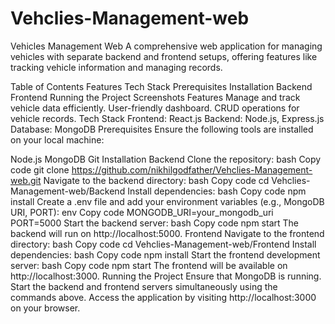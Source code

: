 # Vehclies-Management-web
Vehicles Management Web
A comprehensive web application for managing vehicles with separate backend and frontend setups, offering features like tracking vehicle information and managing records.

Table of Contents
Features
Tech Stack
Prerequisites
Installation
Backend
Frontend
Running the Project
Screenshots
Features
Manage and track vehicle data efficiently.
User-friendly dashboard.
CRUD operations for vehicle records.
Tech Stack
Frontend: React.js
Backend: Node.js, Express.js
Database: MongoDB
Prerequisites
Ensure the following tools are installed on your local machine:

Node.js
MongoDB
Git
Installation
Backend
Clone the repository:
bash
Copy code
git clone https://github.com/nikhilgodfather/Vehclies-Management-web.git
Navigate to the backend directory:
bash
Copy code
cd Vehclies-Management-web/Backend
Install dependencies:
bash
Copy code
npm install
Create a .env file and add your environment variables (e.g., MongoDB URI, PORT):
env
Copy code
MONGODB_URI=your_mongodb_uri
PORT=5000
Start the backend server:
bash
Copy code
npm start
The backend will run on http://localhost:5000.
Frontend
Navigate to the frontend directory:
bash
Copy code
cd Vehclies-Management-web/Frontend
Install dependencies:
bash
Copy code
npm install
Start the frontend development server:
bash
Copy code
npm start
The frontend will be available on http://localhost:3000.
Running the Project
Ensure that MongoDB is running.
Start the backend and frontend servers simultaneously using the commands above.
Access the application by visiting http://localhost:3000 on your browser.
